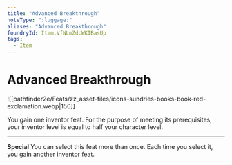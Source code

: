 ```yaml
---
title: "Advanced Breakthrough"
noteType: ":luggage:"
aliases: "Advanced Breakthrough"
foundryId: Item.VfNLmZdcWKIBasUp
tags:
  - Item
---
```


# Advanced Breakthrough
![[pathfinder2e/Feats/zz_asset-files/icons-sundries-books-book-red-exclamation.webp|150]]

You gain one inventor feat. For the purpose of meeting its prerequisites, your inventor level is equal to half your character level.

* * *

**Special** You can select this feat more than once. Each time you select it, you gain another inventor feat.

